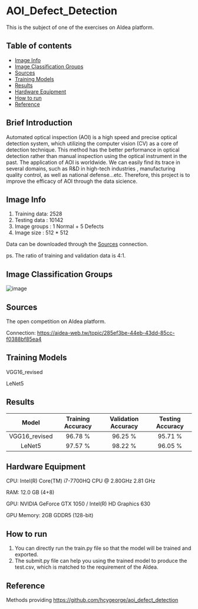 # AOI_Defect_Detection
This is the subject of one of the exercises on AIdea platform.

## Table of contents
* [Image Info](#image-info)
* [Image Classification Groups](#image-classification-groups)
* [Sources](#sources)
* [Training Models](#training-models)
* [Results](#results)
* [Hardware Equipment](#hardware-equipment)
* [How to run](#how-to-run)
* [Reference](#reference)

## Brief Introduction
Automated optical inspection (AOI) is a high speed and precise optical detection system, which utilizing the computer vision (CV) as a core of detection technique. This method has the better performance in optical detection rather than manual inspection using the optical instrument in the past. The application of AOI is worldwide. We can easily find its trace in several domains, such as R&D in high-tech industries , manufacturing quality control, as well as national defense...etc. Therefore, this project is to improve the efficacy of AOI through the data sicience.

## Image Info
1. Training data: 2528
2. Testing data : 10142
3. Image groups : 1 Normal + 5 Defects
4. Image size   : 512 * 512

Data can be downloaded through the [Sources](#sources) connection.

ps. The ratio of training and validation data is 4:1.

## Image Classification Groups
![image](https://user-images.githubusercontent.com/101628791/188354248-ec0cc3fa-fe34-46b9-a701-8edf507469d6.png)

## Sources
The open competition on AIdea platform. 

Connection: https://aidea-web.tw/topic/285ef3be-44eb-43dd-85cc-f0388bf85ea4

## Training Models
VGG16_revised

LeNet5

## Results
| Model | Training Accuracy    | Validation Accuracy    | Testing Accuracy
| :---:   | :---: | :---: | :---: |
| VGG16_revised | 96.78 %   | 96.25 %   | 95.71 %   |
| LeNet5 | 97.57 %   | 98.22 %   | 96.05 %   |

## Hardware Equipment
CPU: Intel(R) Core(TM) i7-7700HQ CPU @ 2.80GHz   2.81 GHz

RAM: 12.0 GB (4+8)

GPU: NVIDIA GeForce GTX 1050 / Intel(R) HD Graphics 630

GPU Memory: 2GB GDDR5 (128-bit)

## How to run
1. You can directly run the train.py file so that the model will be trained and exported.
2. The submit.py file can help you using the trained model to produce the test.csv, which is matched to the requirement of the AIdea.

## Reference
Methods providing
https://github.com/hcygeorge/aoi_defect_detection

